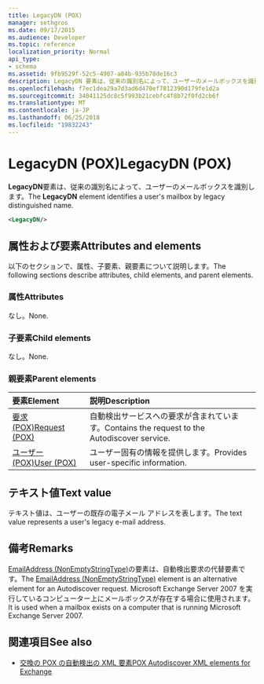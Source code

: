 ```yaml
---
title: LegacyDN (POX)
manager: sethgros
ms.date: 09/17/2015
ms.audience: Developer
ms.topic: reference
localization_priority: Normal
api_type:
- schema
ms.assetid: 9fb9529f-52c5-4907-a84b-935b78de16c3
description: LegacyDN 要素は、従来の識別名によって、ユーザーのメールボックスを識別します。
ms.openlocfilehash: f7ec1dea29a7d3ad6d470ef7812390d179fe1d2a
ms.sourcegitcommit: 34041125dc8c5f993b21cebfc4f8b72f0fd2cb6f
ms.translationtype: MT
ms.contentlocale: ja-JP
ms.lasthandoff: 06/25/2018
ms.locfileid: "19832243"
---
```

# <a name="legacydn-pox"></a><span data-ttu-id="21f28-103">LegacyDN (POX)</span><span class="sxs-lookup"><span data-stu-id="21f28-103">LegacyDN (POX)</span></span>

<span data-ttu-id="21f28-104">**LegacyDN**要素は、従来の識別名によって、ユーザーのメールボックスを識別します。</span><span class="sxs-lookup"><span data-stu-id="21f28-104">The **LegacyDN** element identifies a user's mailbox by legacy distinguished name.</span></span> 
  
```xml
<LegacyDN/>
```

## <a name="attributes-and-elements"></a><span data-ttu-id="21f28-105">属性および要素</span><span class="sxs-lookup"><span data-stu-id="21f28-105">Attributes and elements</span></span>

<span data-ttu-id="21f28-106">以下のセクションで、属性、子要素、親要素について説明します。</span><span class="sxs-lookup"><span data-stu-id="21f28-106">The following sections describe attributes, child elements, and parent elements.</span></span>
  
### <a name="attributes"></a><span data-ttu-id="21f28-107">属性</span><span class="sxs-lookup"><span data-stu-id="21f28-107">Attributes</span></span>

<span data-ttu-id="21f28-108">なし。</span><span class="sxs-lookup"><span data-stu-id="21f28-108">None.</span></span>
  
### <a name="child-elements"></a><span data-ttu-id="21f28-109">子要素</span><span class="sxs-lookup"><span data-stu-id="21f28-109">Child elements</span></span>

<span data-ttu-id="21f28-110">なし。</span><span class="sxs-lookup"><span data-stu-id="21f28-110">None.</span></span>
  
### <a name="parent-elements"></a><span data-ttu-id="21f28-111">親要素</span><span class="sxs-lookup"><span data-stu-id="21f28-111">Parent elements</span></span>

|<span data-ttu-id="21f28-112">**要素**</span><span class="sxs-lookup"><span data-stu-id="21f28-112">**Element**</span></span>|<span data-ttu-id="21f28-113">**説明**</span><span class="sxs-lookup"><span data-stu-id="21f28-113">**Description**</span></span>|
|:-----|:-----|
|[<span data-ttu-id="21f28-114">要求 (POX)</span><span class="sxs-lookup"><span data-stu-id="21f28-114">Request (POX)</span></span>](request-pox.md) <br/> |<span data-ttu-id="21f28-115">自動検出サービスへの要求が含まれています。</span><span class="sxs-lookup"><span data-stu-id="21f28-115">Contains the request to the Autodiscover service.</span></span>  <br/> |
|[<span data-ttu-id="21f28-116">ユーザー (POX)</span><span class="sxs-lookup"><span data-stu-id="21f28-116">User (POX)</span></span>](user-pox.md) <br/> |<span data-ttu-id="21f28-117">ユーザー固有の情報を提供します。</span><span class="sxs-lookup"><span data-stu-id="21f28-117">Provides user-specific information.</span></span>  <br/> |
   
## <a name="text-value"></a><span data-ttu-id="21f28-118">テキスト値</span><span class="sxs-lookup"><span data-stu-id="21f28-118">Text value</span></span>

<span data-ttu-id="21f28-119">テキスト値は、ユーザーの既存の電子メール アドレスを表します。</span><span class="sxs-lookup"><span data-stu-id="21f28-119">The text value represents a user's legacy e-mail address.</span></span>
  
## <a name="remarks"></a><span data-ttu-id="21f28-120">備考</span><span class="sxs-lookup"><span data-stu-id="21f28-120">Remarks</span></span>

<span data-ttu-id="21f28-121">[EmailAddress (NonEmptyStringType)](emailaddress-nonemptystringtype.md)の要素は、自動検出要求の代替要素です。</span><span class="sxs-lookup"><span data-stu-id="21f28-121">The [EmailAddress (NonEmptyStringType)](emailaddress-nonemptystringtype.md) element is an alternative element for an Autodiscover request.</span></span> <span data-ttu-id="21f28-122">Microsoft Exchange Server 2007 を実行しているコンピューター上にメールボックスが存在する場合に使用されます。</span><span class="sxs-lookup"><span data-stu-id="21f28-122">It is used when a mailbox exists on a computer that is running Microsoft Exchange Server 2007.</span></span> 
  
## <a name="see-also"></a><span data-ttu-id="21f28-123">関連項目</span><span class="sxs-lookup"><span data-stu-id="21f28-123">See also</span></span>

- [<span data-ttu-id="21f28-124">交換の POX の自動検出の XML 要素</span><span class="sxs-lookup"><span data-stu-id="21f28-124">POX Autodiscover XML elements for Exchange</span></span>](pox-autodiscover-xml-elements-for-exchange.md)

